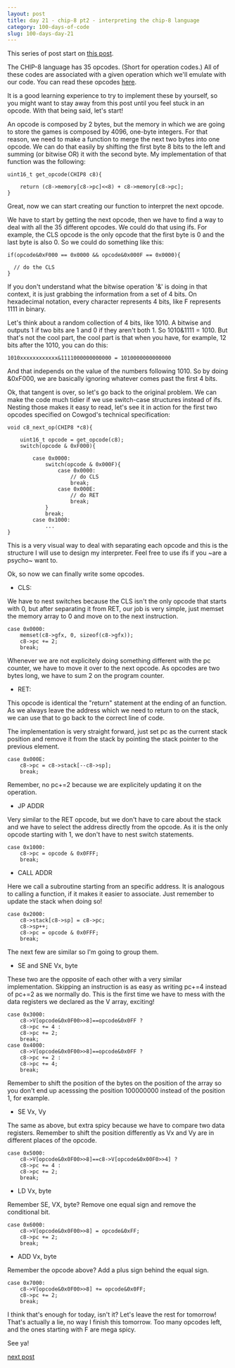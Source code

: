 ```yaml
---
layout: post
title: day 21 - chip-8 pt2 - interpreting the chip-8 language
category: 100-days-of-code
slug: 100-days-day-21
---
```


This series of post start on [this post](/blog/100-days-day-19).

The CHIP-8 language has 35 opcodes. (Short for operation codes.) All of these codes are associated with a given operation which we'll emulate with our code. You can read these opcodes [here](http://devernay.free.fr/hacks/chip8/C8TECH10.HTM#2.2).

It is a good learning experience to try to implement these by yourself, so you might want to stay away from this post until you feel stuck in an opcode. With that being said, let's start!

An opcode is composed by 2 bytes, but the memory in which we are going to store the games is composed by 4096, one-byte integers. For that reason, we need to make a function to merge the next two bytes into one opcode. We can do that easily by shifting the first byte 8 bits to the left and summing (or bitwise OR) it with the second byte. My implementation of that function was the following:

```
uint16_t get_opcode(CHIP8 c8){
    
    return (c8->memory[c8->pc]<<8) + c8->memory[c8->pc];
}
```

Great, now we can start creating our function to interpret the next opcode.

We have to start by getting the next opcode, then we have to find a way to deal with all the 35 different opcodes. We could do that using ifs. For example, the CLS opcode is the only opcode that the first byte is 0 and the last byte is also 0. So we could do something like this:

```
if(opcode&0xF000 == 0x0000 && opcode&0x000F == 0x0000){
  
  // do the CLS
}
```

If you don't understand what the bitwise operation '&' is doing in that context, it is just grabbing the information from a set of 4 bits. On hexadecimal notation, every character represents 4 bits, like F represents 1111 in binary.

Let's think about a random collection of 4 bits, like 1010. A bitwise and outputs 1 if two bits are 1 and 0 if they aren't both 1. So 1010&1111 = 1010. But that's not the cool part, the cool part is that when you have, for example, 12 bits after the 1010, you can do this:

```
1010xxxxxxxxxxxx&1111000000000000 = 1010000000000000 
```

And that independs on the value of the numbers following 1010. So by doing &0xF000, we are basically ignoring whatever comes past the first 4 bits.

Ok, that tangent is over, so let's go back to the original problem. We can make the code much tidier if we use switch-case structures instead of ifs. Nesting those makes it easy to read, let's see it in action for the first two opcodes specified on Cowgod's technical specification:

```
void c8_next_op(CHIP8 *c8){

    uint16_t opcode = get_opcode(c8);
    switch(opcode & 0xF000){

        case 0x0000:
            switch(opcode & 0x000F){
                case 0x0000:
                    // do CLS
                    break;
                case 0x000E:
                    // do RET
                    break;
            }
            break;
        case 0x1000:
            ...
}
```

This is a very visual way to deal with separating each opcode and this is the structure I will use to design my interpreter. Feel free to use ifs if you ~are a psycho~ want to. 

Ok, so now we can finally write some opcodes. 

- CLS:

We have to nest switches because the CLS isn't the only opcode that starts with 0, but after separating it from RET, our job is very simple, just memset the memory array to 0 and move on to the next instruction.

```
case 0x0000:
    memset(c8->gfx, 0, sizeof(c8->gfx));
    c8->pc += 2;
    break;
```

Whenever we are not explicitely doing something different with the pc counter, we have to move it over to the next opcode. As opcodes are two bytes long, we have to sum 2 on the program counter.

- RET:

This opcode is identical the "return" statement at the ending of an function. As we always leave the address which we need to return to on the stack, we can use that to go back to the correct line of code.

The implementation is very straight forward, just set pc as the current stack position and remove it from the stack by pointing the stack pointer to the previous element.

```
case 0x000E:
    c8->pc = c8->stack[--c8->sp];
    break;
```

Remember, no pc+=2 because we are explicitely updating it on the operation.

- JP ADDR

Very similar to the RET opcode, but we don't have to care about the stack and we have to select the address directly from the opcode. As it is the only opcode starting with 1, we don't have to nest switch statements.

```
case 0x1000:
    c8->pc = opcode & 0x0FFF;
    break;
```

- CALL ADDR

Here we call a subroutine starting from an specific address. It is analogous to calling a function, if it makes it easier to associate. Just remember to update the stack when doing so!

```
case 0x2000:
    c8->stack[c8->sp] = c8->pc;
    c8->sp++;
    c8->pc = opcode & 0x0FFF;
    break;
```

The next few are similar so I'm going to group them. 

- SE and SNE Vx, byte

These two are the opposite of each other with a very similar implementation. Skipping an instruction is as easy as writing pc+=4 instead of pc+=2 as we normally do. This is the first time we have to mess with the data registers we declared as the V array, exciting!

```
case 0x3000:
    c8->V[opcode&0x0F00>>8]==opcode&0x0FF ? 
    c8->pc += 4 : 
    c8->pc += 2;
    break;
case 0x4000:
    c8->V[opcode&0x0F00>>8]==opcode&0x0FF ? 
    c8->pc += 2 : 
    c8->pc += 4;
    break;
```

Remember to shift the position of the bytes on the position of the array so you don't end up acesssing the position 100000000 instead of the position 1, for example.

- SE Vx, Vy

The same as above, but extra spicy because we have to compare two data registers. Remember to shift the position differently as Vx and Vy are in different places of the opcode. 

```
case 0x5000:
    c8->V[opcode&0x0F00>>8]==c8->V[opcode&0x00F0>>4] ? 
    c8->pc += 4 : 
    c8->pc += 2;
    break;
```

- LD Vx, byte 

Remember SE, VX, byte? Remove one equal sign and remove the conditional bit.

```
case 0x6000:
    c8->V[opcode&0x0F00>>8] = opcode&0xFF;
    c8->pc += 2;
    break;
```

- ADD Vx, byte

Remember the opcode above? Add a plus sign behind the equal sign.

```
case 0x7000:
    c8->V[opcode&0x0F00>>8] += opcode&0x0FF;
    c8->pc += 2;
    break;
```

I think that's enough for today, isn't it? Let's leave the rest for tomorrow! That's actually a lie, no way I finish this tomorrow. Too many opcodes left, and the ones starting with F are mega spicy.

See ya!

[next post](/blog/100-days-day-22)
